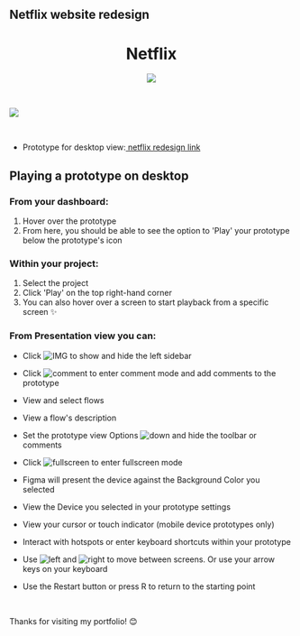

## Netflix website redesign
<h1 align="center"> Netflix  </h1>

<p align="center">
<img src="https://img.shields.io/badge/figma-%23F24E1E.svg?style=for-the-badge&logo=figma&logoColor=white"/>
</p>

<br/>

![](https://github.com/user-attachments/assets/167a8e8a-79a1-4609-beff-cbe69fd38333)



<br/>




- Prototype for desktop view:[ netflix redesign link](https://www.figma.com/proto/T7ahhDzSx1q2AOpKqNKz85/Untitled?node-id=7-2&node-type=frame&t=cIQDMUXyRp53myHI-1&scaling=min-zoom&content-scaling=fixed&page-id=0%3A1)

## Playing a prototype on desktop

### From your dashboard:
  1. Hover over the prototype
  2. From here, you should be able to see the option to 'Play' your prototype below the prototype's icon
  
### Within your project:
  1. Select the project
  2. Click 'Play' on the top right-hand corner
  3. You can also hover over a screen to start playback from a specific screen ✨
  
### From Presentation view you can:

   - Click ![IMG](https://user-images.githubusercontent.com/109097651/180854732-7e2a8d1a-00e4-4105-a4ac-000984278410.PNG) to show and hide the left sidebar

   - Click ![comment](https://user-images.githubusercontent.com/109097651/180854972-57939d48-7d45-4464-ac37-76ab76887385.PNG) to enter comment mode and add comments to the prototype

   - View and select flows

   - View a flow's description

   - Set the prototype view Options ![down](https://user-images.githubusercontent.com/109097651/180855209-b8a287e2-91a5-4838-a0c2-676e8d1cc163.PNG) and hide the toolbar or comments

   - Click 
![fullscreen](https://user-images.githubusercontent.com/109097651/180855329-0d3d38f3-37ee-40a5-b8f0-ecf8248547d4.PNG) to enter fullscreen mode

   - Figma will present the device against the Background Color you selected

   - View the Device you selected in your prototype settings

   - View your cursor or touch indicator (mobile device prototypes only)

   - Interact with hotspots or enter keyboard shortcuts within your prototype

   - Use ![left](https://user-images.githubusercontent.com/109097651/180855390-faea3353-8e0b-494e-b34a-d199ba55f5be.PNG) and ![right](https://user-images.githubusercontent.com/109097651/180855438-52b8b644-0c5b-4ad4-a494-435b48167a3a.PNG) to move between screens. Or use your arrow keys on your keyboard

   - Use the Restart button or press R to return to the starting point




<br/>



Thanks for visiting my portfolio! 😊

